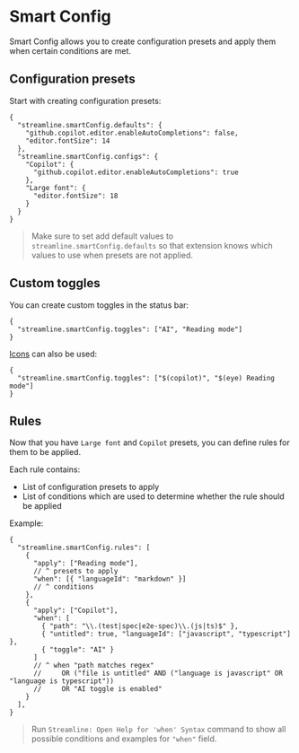 # Smart Config

Smart Config allows you to create configuration presets and apply them when certain conditions are met.

## Configuration presets

Start with creating configuration presets:
```jsonc
{
  "streamline.smartConfig.defaults": {
    "github.copilot.editor.enableAutoCompletions": false,
    "editor.fontSize": 14
  },
  "streamline.smartConfig.configs": {
    "Copilot": {
      "github.copilot.editor.enableAutoCompletions": true
    },
    "Large font": {
      "editor.fontSize": 18
    }
  }
}
```

> Make sure to set add default values to `streamline.smartConfig.defaults` so that extension knows which values to use when presets are not applied.

## Custom toggles

You can create custom toggles in the status bar:
```jsonc
{
  "streamline.smartConfig.toggles": ["AI", "Reading mode"]
}
```

[Icons](https://code.visualstudio.com/api/references/icons-in-labels) can also be used:
```jsonc
{
  "streamline.smartConfig.toggles": ["$(copilot)", "$(eye) Reading mode"]
}
```

## Rules

Now that you have `Large font` and `Copilot` presets, you can define rules for them to be applied.  

Each rule contains:
- List of configuration presets to apply
- List of conditions which are used to determine whether the rule should be applied

Example:
```jsonc
{
  "streamline.smartConfig.rules": [
    {
      "apply": ["Reading mode"],
      // ^ presets to apply
      "when": [{ "languageId": "markdown" }]
      // ^ conditions
    },
    {
      "apply": ["Copilot"],
      "when": [
        { "path": "\\.(test|spec|e2e-spec)\\.(js|ts)$" },
        { "untitled": true, "languageId": ["javascript", "typescript"] },
        { "toggle": "AI" }
      ]
      // ^ when "path matches regex"
      //     OR ("file is untitled" AND ("language is javascript" OR "language is typescript"))
      //     OR "AI toggle is enabled"
    }
  ],
}
```

> Run `Streamline: Open Help for 'when' Syntax` command to show all possible conditions and examples for `"when"` field.
